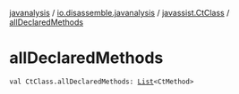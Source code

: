 [javanalysis](../../index.md) / [io.disassemble.javanalysis](../index.md) / [javassist.CtClass](index.md) / [allDeclaredMethods](./all-declared-methods.md)

# allDeclaredMethods

`val CtClass.allDeclaredMethods: `[`List`](https://kotlinlang.org/api/latest/jvm/stdlib/kotlin.collections/-list/index.html)`<CtMethod>`